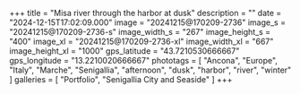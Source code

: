 +++
title = "Misa river through the harbor at dusk"
description = ""
date = "2024-12-15T17:02:09.000"
image = "20241215@170209-2736"
image_s = "20241215@170209-2736-s"
image_width_s = "267"
image_height_s = "400"
image_xl = "20241215@170209-2736-xl"
image_width_xl = "667"
image_height_xl = "1000"
gps_latitude = "43.7210530666667"
gps_longitude = "13.2210020666667"
phototags = [ "Ancona", "Europe", "Italy", "Marche", "Senigallia", "afternoon", "dusk", "harbor", "river", "winter" ]
galleries = [ "Portfolio", "Senigallia City and Seaside" ]
+++
